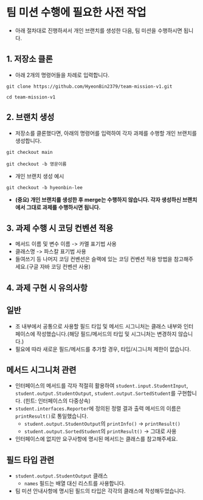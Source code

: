 # 팀 미션 수행에 필요한 사전 작업

* 아래 절차대로 진행하셔서 개인 브랜치를 생성한 다음, 팀 미션을 수행하시면 됩니다.

## 1. 저장소 클론

* 아래 2개의 명령어들을 차례로 입력합니다.

```
git clone https://github.com/HyeonBin2379/team-mission-v1.git

cd team-mission-v1
```

## 2. 브랜치 생성

* 저장소를 클론했다면, 아래의 명령어를 입력하여 각자 과제를 수행할 개인 브랜치를 생성합니다.

````
git checkout main

git checkout -b 영문이름
````

* 개인 브랜치 생성 예시
```
git checkout -b hyeonbin-lee
```

* **(중요) 개인 브랜치를 생성한 후 merge는 수행하지 않습니다. 각자 생성하신 브랜치에서 그대로 과제를 수행하시면 됩니다.**

## 3. 과제 수행 시 코딩 컨벤션 적용

* 메서드 이름 및 변수 이름 -> 카멜 표기법 사용
* 클래스명 -> 파스칼 표기법 사용
* 들여쓰기 등 나머지 코딩 컨벤션은 슬랙에 있는 코딩 컨벤션 적용 방법을 참고해주세요.(구글 자바 코딩 컨벤션 사용)

## 4. 과제 구현 시 유의사항

## 일반
* 조 내부에서 공통으로 사용할 필드 타입 및 메서드 시그니처는 클래스 내부와 인터페이스에 작성했습니다.(해당 필드/메서드의 타입 및 시그니처는 변경하지 않습니다.)
* 필요에 따라 새로운 필드/메서드를 추가할 경우, 타입/시그니처 제한이 없습니다.

## 메서드 시그니처 관련

* 인터페이스의 메서드를 각자 적절히 활용하여 `student.input.StudentInput`, `student.output.StudentOutput`, `student.output.SortedStudent`를 구현합니다.
  (힌트: 인터페이스의 다중상속)
* `student.interfaces.Reporter`에 정의된 정렬 결과 출력 메서드의 이름은 `printResult()`로 통일했습니다.
  * `student.output.StudentOutput`의 `printInfo()` -> `printResult()`
  * `student.output.SortedStudent`의 `printResult()` -> 그대로 사용
* 인터페이스에 없지만 요구사항에 명시된 메서드는 클래스를 참고해주세요.

## 필드 타입 관련
* `student.output.StudentOutput` 클래스
  * `names` 필드는 배열 대신 리스트를 사용합니다.
* 팀 미션 안내사항에 명시된 필드의 타입은 각각의 클래스에 작성해두었습니다.   
